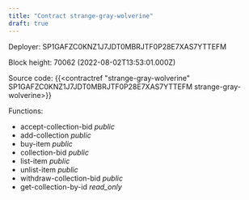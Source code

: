 ```yaml
---
title: "Contract strange-gray-wolverine"
draft: true
---
```

Deployer: SP1GAFZC0KNZ1J7JDT0MBRJTF0P28E7XAS7YTTEFM


 



Block height: 70062 (2022-08-02T13:53:01.000Z)

Source code: {{<contractref "strange-gray-wolverine" SP1GAFZC0KNZ1J7JDT0MBRJTF0P28E7XAS7YTTEFM strange-gray-wolverine>}}

Functions:

* accept-collection-bid _public_
* add-collection _public_
* buy-item _public_
* collection-bid _public_
* list-item _public_
* unlist-item _public_
* withdraw-collection-bid _public_
* get-collection-by-id _read_only_
